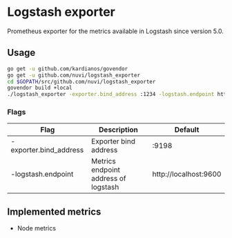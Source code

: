 # Logstash exporter
Prometheus exporter for the metrics available in Logstash since version 5.0.

## Usage
```bash
go get -u github.com/kardianos/govendor
go get -u github.com/nuvi/logstash_exporter
cd $GOPATH/src/github.com/nuvi/logstash_exporter
govendor build +local
./logstash_exporter -exporter.bind_address :1234 -logstash.endpoint http://localhost:1235
```

### Flags
Flag | Description | Default
-----|-------------|---------
-exporter.bind_address | Exporter bind address | :9198
-logstash.endpoint | Metrics endpoint address of logstash | http://localhost:9600

## Implemented metrics
* Node metrics
